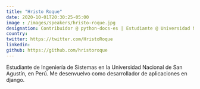 ```yaml
---
title: "Hristo Roque"
date: 2020-10-01T20:30:25-05:00
image : /images/speakers/hristo-roque.jpg
designation: Contribuidor @ python-docs-es | Estudiante @ Universidad Nacional de San Agustín
country: 
twitter: https://twitter.com/HristoRoque
linkedin: 
github: https://github.com/hristoroque
---
```


Estudiante de Ingeniería de Sistemas en la Universidad Nacional de San Agustín, en Perú. Me desenvuelvo como desarrollador de aplicaciones en django.
